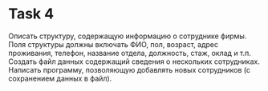 # Task 4
Описать структуру, содержащую информацию о сотруднике фирмы. Поля структуры должны включать ФИО, пол, возраст, адрес проживания, телефон, название отдела, должность, стаж, оклад и т.п. Создать файл данных содержащий сведения о нескольких сотрудниках. Написать программу, позволяющую добавлять новых сотрудников (с сохранением данных в файл).
